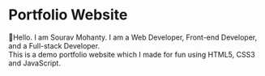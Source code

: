 # Portfolio Website

👋Hello. I am Sourav Mohanty. I am a Web Developer, Front-end Developer, and a Full-stack Developer. \
This is a demo portfolio website which I made for fun using HTML5, CSS3 and JavaScript.
